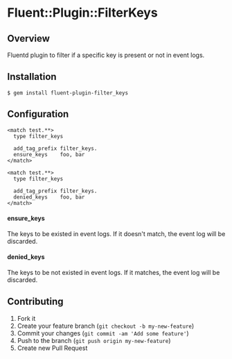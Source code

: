# Fluent::Plugin::FilterKeys

## Overview

Fluentd plugin to filter if a specific key is present or not in event logs.

## Installation

```
$ gem install fluent-plugin-filter_keys
```

## Configuration

```
<match test.**>
  type filter_keys

  add_tag_prefix filter_keys.
  ensure_keys    foo, bar
</match>

<match test.**>
  type filter_keys

  add_tag_prefix filter_keys.
  denied_keys    foo, bar
</match>
```

#### ensure_keys

The keys to be existed in event logs. If it doesn't match, the event log will be discarded.

#### denied_keys

The keys to be not existed in event logs. If it matches, the event log will be discarded.

## Contributing

1. Fork it
2. Create your feature branch (`git checkout -b my-new-feature`)
3. Commit your changes (`git commit -am 'Add some feature'`)
4. Push to the branch (`git push origin my-new-feature`)
5. Create new Pull Request
